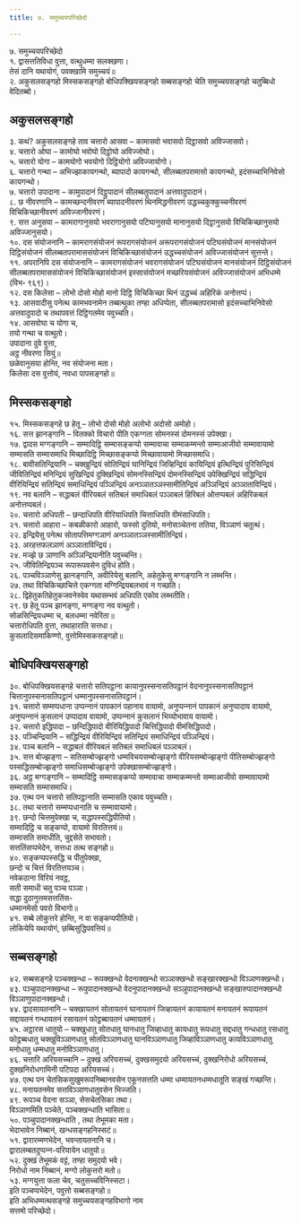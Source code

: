 ```yaml
---
title: ७. समुच्‍चयपरिच्छेदो

---
```

७. समुच्‍चयपरिच्छेदो  
१. द्वासत्ततिविधा वुत्ता, वत्थुधम्मा सलक्खणा।  
तेसं दानि यथायोगं, पवक्खामि समुच्‍चयं॥  
२. अकुसलसङ्गहो मिस्सकसङ्गहो बोधिपक्खियसङ्गहो सब्बसङ्गहो चेति समुच्‍चयसङ्गहो चतुब्बिधो वेदितब्बो।  


## अकुसलसङ्गहो

३. कथं? अकुसलसङ्गहे ताव चत्तारो आसवा – कामासवो भवासवो दिट्ठासवो अविज्‍जासवो।  
४. चत्तारो ओघा – कामोघो भवोघो दिट्ठोघो अविज्‍जोघो।  
५. चत्तारो योगा – कामयोगो भवयोगो दिट्ठियोगो अविज्‍जायोगो।  
६. चत्तारो गन्था – अभिज्झाकायगन्थो, ब्यापादो कायगन्थो, सीलब्बतपरामासो कायगन्थो, इदंसच्‍चाभिनिवेसो कायगन्थो।  
७. चत्तारो उपादाना – कामुपादानं दिट्ठुपादानं सीलब्बतुपादानं अत्तवादुपादानं।  
८. छ नीवरणानि – कामच्छन्दनीवरणं ब्यापादनीवरणं थिनमिद्धनीवरणं उद्धच्‍चकुक्‍कुच्‍चनीवरणं विचिकिच्छानीवरणं अविज्‍जानीवरणं।  
९. सत्त अनुसया – कामरागानुसयो भवरागानुसयो पटिघानुसयो मानानुसयो दिट्ठानुसयो विचिकिच्छानुसयो अविज्‍जानुसयो।  
१०. दस संयोजनानि – कामरागसंयोजनं रूपरागसंयोजनं अरूपरागसंयोजनं पटिघसंयोजनं मानसंयोजनं दिट्ठिसंयोजनं सीलब्बतपरामाससंयोजनं विचिकिच्छासंयोजनं उद्धच्‍चसंयोजनं अविज्‍जासंयोजनं सुत्तन्ते।  
११. अपरानिपि दस संयोजनानि – कामरागसंयोजनं भवरागसंयोजनं पटिघसंयोजनं मानसंयोजनं दिट्ठिसंयोजनं सीलब्बतपरामाससंयोजनं विचिकिच्छासंयोजनं इस्सासंयोजनं मच्छरियसंयोजनं अविज्‍जासंयोजनं अभिधम्मे (विभ॰ ९६९)।  
१२. दस किलेसा – लोभो दोसो मोहो मानो दिट्ठि विचिकिच्छा थिनं उद्धच्‍चं अहिरिकं अनोत्तप्पं।  
१३. आसवादीसु पनेत्थ कामभवनामेन तब्बत्थुका तण्हा अधिप्पेता, सीलब्बतपरामासो इदंसच्‍चाभिनिवेसो अत्तवादुपादो च तथापवत्तं दिट्ठिगतमेव पवुच्‍चति।  
१४. आसवोघा च योगा च,  
तयो गन्था च वत्थुतो।  
उपादाना दुवे वुत्ता,  
अट्ठ नीवरणा सियुं॥  
छळेवानुसया होन्ति, नव संयोजना मता।  
किलेसा दस वुत्तोयं, नवधा पापसङ्गहो॥  


## मिस्सकसङ्गहो

१५. मिस्सकसङ्गहे छ हेतू – लोभो दोसो मोहो अलोभो अदोसो अमोहो।  
१६. सत्त झानङ्गानि – वितक्‍को विचारो पीति एकग्गता सोमनस्सं दोमनस्सं उपेक्खा।  
१७. द्वादस मग्गङ्गानि – सम्मादिट्ठि सम्मासङ्कप्पो सम्मावाचा सम्माकम्मन्तो सम्माआजीवो सम्मावायामो सम्मासति सम्मासमाधि मिच्छादिट्ठि मिच्छासङ्कप्पो मिच्छावायामो मिच्छासमाधि।  
१८. बावीसतिन्द्रियानि – चक्खुन्द्रियं सोतिन्द्रियं घानिन्द्रियं जिव्हिन्द्रियं कायिन्द्रियं इत्थिन्द्रियं पुरिसिन्द्रियं जीवितिन्द्रियं मनिन्द्रियं सुखिन्द्रियं दुक्खिन्द्रियं सोमनस्सिन्द्रियं दोमनस्सिन्द्रियं उपेक्खिन्द्रियं सद्धिन्द्रियं वीरियिन्द्रियं सतिन्द्रियं समाधिन्द्रियं पञ्‍ञिन्द्रियं अनञ्‍ञातञ्‍ञस्सामीतिन्द्रियं अञ्‍ञिन्द्रियं अञ्‍ञाताविन्द्रियं।  
१९. नव बलानि – सद्धाबलं वीरियबलं सतिबलं समाधिबलं पञ्‍ञाबलं हिरिबलं ओत्तप्पबलं अहिरिकबलं अनोत्तप्पबलं।  
२०. चत्तारो अधिपती – छन्दाधिपति वीरियाधिपति चित्ताधिपति वीमंसाधिपति।  
२१. चत्तारो आहारा – कबळीकारो आहारो, फस्सो दुतियो, मनोसञ्‍चेतना ततिया, विञ्‍ञाणं चतुत्थं।  
२२. इन्द्रियेसु पनेत्थ सोतापत्तिमग्गञाणं अनञ्‍ञातञ्‍ञस्सामीतिन्द्रियं।  
२३. अरहत्तफलञाणं अञ्‍ञाताविन्द्रियं।  
२४. मज्झे छ ञाणानि अञ्‍ञिन्द्रियानीति पवुच्‍चन्ति।  
२५. जीवितिन्द्रियञ्‍च रूपारूपवसेन दुविधं होति।  
२६. पञ्‍चविञ्‍ञाणेसु झानङ्गानि, अवीरियेसु बलानि, अहेतुकेसु मग्गङ्गानि न लब्भन्ति।  
२७. तथा विचिकिच्छाचित्ते एकग्गता मग्गिन्द्रियबलभावं न गच्छति।  
२८. द्विहेतुकतिहेतुकजवनेस्वेव यथासम्भवं अधिपति एकोव लब्भतीति।  
२९. छ हेतू पञ्‍च झानङ्गा, मग्गङ्गा नव वत्थुतो।  
सोळसिन्द्रियधम्मा च, बलधम्मा नवेरिता॥  
चत्तारोधिपति वुत्ता, तथाहाराति सत्तधा।  
कुसलादिसमाकिण्णो, वुत्तोमिस्सकसङ्गहो॥  


## बोधिपक्खियसङ्गहो

३०. बोधिपक्खियसङ्गहे चत्तारो सतिपट्ठाना कायानुपस्सनासतिपट्ठानं वेदनानुपस्सनासतिपट्ठानं चित्तानुपस्सनासतिपट्ठानं धम्मानुपस्सनासतिपट्ठानं।  
३१. चत्तारो सम्मप्पधाना उप्पन्‍नानं पापकानं पहानाय वायामो, अनुप्पन्‍नानं पापकानं अनुप्पादाय वायामो, अनुप्पन्‍नानं कुसलानं उप्पादाय वायामो, उप्पन्‍नानं कुसलानं भिय्योभावाय वायामो।  
३२. चत्तारो इद्धिपादा – छन्दिद्धिपादो वीरियिद्धिपादो चित्तिद्धिपादो वीमंसिद्धिपादो।  
३३. पञ्‍चिन्द्रियानि – सद्धिन्द्रियं वीरियिन्द्रियं सतिन्द्रियं समाधिन्द्रियं पञ्‍ञिन्द्रियं।  
३४. पञ्‍च बलानि – सद्धाबलं वीरियबलं सतिबलं समाधिबलं पञ्‍ञाबलं।  
३५. सत्त बोज्झङ्गा – सतिसम्बोज्झङ्गो धम्मविचयसम्बोज्झङ्गो वीरियसम्बोज्झङ्गो पीतिसम्बोज्झङ्गो पस्सद्धिसम्बोज्झङ्गो समाधिसम्बोज्झङ्गो उपेक्खासम्बोज्झङ्गो।  
३६. अट्ठ मग्गङ्गानि – सम्मादिट्ठि सम्मासङ्कप्पो सम्मावाचा सम्माकम्मन्तो सम्माआजीवो सम्मावायामो सम्मासति सम्मासमाधि।  
३७. एत्थ पन चत्तारो सतिपट्ठानाति सम्मासति एकाव पवुच्‍चति।  
३८. तथा चत्तारो सम्मप्पधानाति च सम्मावायामो।  
३९. छन्दो चित्तमुपेक्खा च, सद्धापस्सद्धिपीतियो।  
सम्मादिट्ठि च सङ्कप्पो, वायामो विरतित्तयं॥  
सम्मासति समाधीति, चुद्दसेते सभावतो।  
सत्ततिंसप्पभेदेन, सत्तधा तत्थ सङ्गहो॥  
४०. सङ्कप्पपस्सद्धि च पीतुपेक्खा,  
छन्दो च चित्तं विरतित्तयञ्‍च।  
नवेकठाना विरियं नवट्ठ,  
सती समाधी चतु पञ्‍च पञ्‍ञा।  
सद्धा दुठानुत्तमसत्ततिंस-  
धम्मानमेसो पवरो विभागो॥  
४१. सब्बे लोकुत्तरे होन्ति, न वा सङ्कप्पपीतियो।  
लोकियेपि यथायोगं, छब्बिसुद्धिपवत्तियं॥  


## सब्बसङ्गहो

४२. सब्बसङ्गहे पञ्‍चक्खन्धा – रूपक्खन्धो वेदनाक्खन्धो सञ्‍ञाक्खन्धो सङ्खारक्खन्धो विञ्‍ञाणक्खन्धो।  
४३. पञ्‍चुपादानक्खन्धा – रूपुपादानक्खन्धो वेदनुपादानक्खन्धो सञ्‍ञुपादानक्खन्धो सङ्खारुपादानक्खन्धो विञ्‍ञाणुपादानक्खन्धो।  
४४. द्वादसायतनानि – चक्खायतनं सोतायतनं घानायतनं जिव्हायतनं कायायतनं मनायतनं रूपायतनं सद्दायतनं गन्धायतनं रसायतनं फोट्ठब्बायतनं धम्मायतनं।  
४५. अट्ठारस धातुयो – चक्खुधातु सोतधातु घानधातु जिव्हाधातु कायधातु रूपधातु सद्दधातु गन्धधातु रसधातु फोट्ठब्बधातु चक्खुविञ्‍ञाणधातु सोतविञ्‍ञाणधातु घानविञ्‍ञाणधातु जिव्हाविञ्‍ञाणधातु कायविञ्‍ञाणधातु मनोधातु धम्मधातु मनोविञ्‍ञाणधातु।  
४६. चत्तारि अरियसच्‍चानि – दुक्खं अरियसच्‍चं, दुक्खसमुदयो अरियसच्‍चं, दुक्खनिरोधो अरियसच्‍चं, दुक्खनिरोधगामिनी पटिपदा अरियसच्‍चं।  
४७. एत्थ पन चेतसिकसुखुमरूपनिब्बानवसेन एकूनसत्तति धम्मा धम्मायतनधम्मधातूति सङ्खं गच्छन्ति।  
४८. मनायतनमेव सत्तविञ्‍ञाणधातुवसेन भिज्‍जति।  
४९. रूपञ्‍च वेदना सञ्‍ञा, सेसचेतसिका तथा।  
विञ्‍ञाणमिति पञ्‍चेते, पञ्‍चक्खन्धाति भासिता॥  
५०. पञ्‍चुपादानक्खन्धाति , तथा तेभूमका मता।  
भेदाभावेन निब्बानं, खन्धसङ्गहनिस्सटं॥  
५१. द्वारारम्मणभेदेन, भवन्तायतनानि च।  
द्वारालम्बतदुप्पन्‍न-परियायेन धातुयो॥  
५२. दुक्खं तेभूमकं वट्टं, तण्हा समुदयो भवे।  
निरोधो नाम निब्बानं, मग्गो लोकुत्तरो मतो॥  
५३. मग्गयुत्ता फला चेव, चतुसच्‍चविनिस्सटा।  
इति पञ्‍चप्पभेदेन, पवुत्तो सब्बसङ्गहो॥  
इति अभिधम्मत्थसङ्गहे समुच्‍चयसङ्गहविभागो नाम  
सत्तमो परिच्छेदो।  